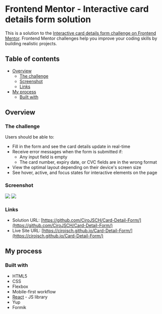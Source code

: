 # Frontend Mentor - Interactive card details form solution

This is a solution to the [Interactive card details form challenge on Frontend Mentor](https://www.frontendmentor.io/challenges/interactive-card-details-form-XpS8cKZDWw). Frontend Mentor challenges help you improve your coding skills by building realistic projects. 

## Table of contents

- [Overview](#overview)
  - [The challenge](#the-challenge)
  - [Screenshot](#screenshot)
  - [Links](#links)
- [My process](#my-process)
  - [Built with](#built-with)

## Overview

### The challenge

Users should be able to:

- Fill in the form and see the card details update in real-time
- Receive error messages when the form is submitted if:
  - Any input field is empty
  - The card number, expiry date, or CVC fields are in the wrong format
- View the optimal layout depending on their device's screen size
- See hover, active, and focus states for interactive elements on the page

### Screenshot

![](https://i.postimg.cc/MHrtkTvr/Captura-de-pantalla-2022-11-10-182422.png)
![](https://i.postimg.cc/J4GPNbFw/Captura-de-pantalla-2022-11-10-182447.png)

### Links

- Solution URL: [https://github.com/CiroJSCH/Card-Detail-Form/](https://github.com/CiroJSCH/Card-Detail-Form/)
- Live Site URL: [https://cirojsch.github.io/Card-Detail-Form/](https://cirojsch.github.io/Card-Detail-Form/)
## My process

### Built with

- HTML5
- CSS
- Flexbox
- Mobile-first workflow
- [React](https://reactjs.org/) - JS library
- Yup
- Formik
